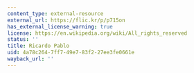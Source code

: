 ```yaml
---
content_type: external-resource
external_url: https://flic.kr/p/p715on
has_external_license_warning: true
license: https://en.wikipedia.org/wiki/All_rights_reserved
status: ''
title: Ricardo Pablo
uid: 4a78c264-7ff7-49e7-83f2-27ee3fe0661e
wayback_url: ''
---
```

